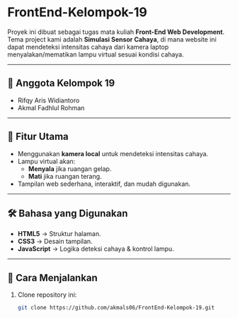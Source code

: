 # FrontEnd-Kelompok-19

Proyek ini dibuat sebagai tugas mata kuliah **Front-End Web Development**.  
Tema project kami adalah **Simulasi Sensor Cahaya**, di mana website ini dapat mendeteksi intensitas cahaya dari kamera laptop menyalakan/mematikan lampu virtual sesuai kondisi cahaya.

---

## 👥 Anggota Kelompok 19
- Rifqy Aris Widiantoro
- Akmal Fadhlul Rohman  

---

## 📌 Fitur Utama
- Menggunakan **kamera local** untuk mendeteksi intensitas cahaya.  
- Lampu virtual akan:
  - **Menyala** jika ruangan gelap.  
  - **Mati** jika ruangan terang.  
- Tampilan web sederhana, interaktif, dan mudah digunakan.  

---

## 🛠️ Bahasa yang Digunakan
- **HTML5** → Struktur halaman.  
- **CSS3** → Desain tampilan.  
- **JavaScript** → Logika deteksi cahaya & kontrol lampu.  

---

## 🚀 Cara Menjalankan
1. Clone repository ini:
   ```bash
   git clone https://github.com/akmals06/FrontEnd-Kelompok-19.git
